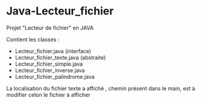 # Java-Lecteur_fichier
Projet "Lecteur de fichier" en JAVA


Contient les classes : 
- Lecteur_fichier.java (interface)
- Lecteur_fichier_texte.java (abstraite)
- Lecteur_fichier_simple.java
- Lecteur_fichier_inverse.java
- Lecteur_fichier_palindrome.java

La localisation du fichier texte a affiché , chemin présent dans le main, est à modifier celon le fichier à afficher
